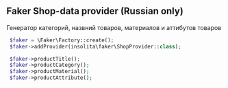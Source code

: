 Faker Shop-data provider (Russian only)
-----------------------

Генератор категорий, назвний товаров, материалов и аттибутов товаров

```php
 $faker = \Faker\Factory::create();
 $faker->addProvider(insolita\faker\ShopProvider::class);

 $faker->productTitle();
 $faker->productCategory();
 $faker->productMaterial();
 $faker->productAttribute();
```